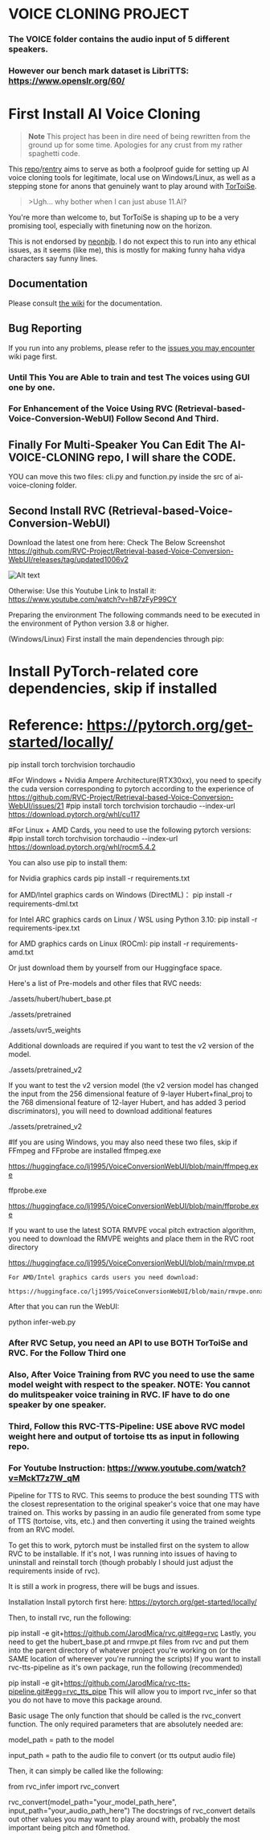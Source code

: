 # VOICE CLONING PROJECT


### The VOICE folder contains the audio input of 5 different speakers. 
### However our bench mark dataset is LibriTTS: https://www.openslr.org/60/



# First Install AI Voice Cloning

> **Note** This project has been in dire need of being rewritten from the ground up for some time. Apologies for any crust from my rather spaghetti code.

This [repo](https://git.ecker.tech/mrq/ai-voice-cloning)/[rentry](https://rentry.org/AI-Voice-Cloning/) aims to serve as both a foolproof guide for setting up AI voice cloning tools for legitimate, local use on Windows/Linux, as well as a stepping stone for anons that genuinely want to play around with [TorToiSe](https://github.com/neonbjb/tortoise-tts).

>\>Ugh... why bother when I can just abuse 11.AI?

You're more than welcome to, but TorToiSe is shaping up to be a very promising tool, especially with finetuning now on the horizon.

This is not endorsed by [neonbjb](https://github.com/neonbjb/). I do not expect this to run into any ethical issues, as it seems (like me), this is mostly for making funny haha vidya characters say funny lines.

## Documentation

Please consult [the wiki](https://git.ecker.tech/mrq/ai-voice-cloning/wiki) for the documentation.

## Bug Reporting

If you run into any problems, please refer to the [issues you may encounter](https://git.ecker.tech/mrq/ai-voice-cloning/wiki/Issues) wiki page first.


### Until This You are Able to train and test The voices using GUI one by one.

### For Enhancement of the Voice Using RVC (Retrieval-based-Voice-Conversion-WebUI) Follow Second And Third.

## Finally For Multi-Speaker You Can Edit The AI-VOICE-CLONING repo, I will share the CODE.
YOU can move this two files: cli.py and function.py inside the src of ai-voice-cloning folder.

## Second Install RVC (Retrieval-based-Voice-Conversion-WebUI)
Download the latest one from here: Check The Below Screenshot 
https://github.com/RVC-Project/Retrieval-based-Voice-Conversion-WebUI/releases/tag/updated1006v2

![Alt text](image.png)

Otherwise: Use this Youtube Link to Install it: https://www.youtube.com/watch?v=hB7zFyP99CY

Preparing the environment
The following commands need to be executed in the environment of Python version 3.8 or higher.

(Windows/Linux) First install the main dependencies through pip:

# Install PyTorch-related core dependencies, skip if installed
# Reference: https://pytorch.org/get-started/locally/
pip install torch torchvision torchaudio

#For Windows + Nvidia Ampere Architecture(RTX30xx), you need to specify the cuda version corresponding to pytorch according to the experience of https://github.com/RVC-Project/Retrieval-based-Voice-Conversion-WebUI/issues/21
#pip install torch torchvision torchaudio --index-url https://download.pytorch.org/whl/cu117

#For Linux + AMD Cards, you need to use the following pytorch versions:
#pip install torch torchvision torchaudio --index-url https://download.pytorch.org/whl/rocm5.4.2


You can also use pip to install them:

for Nvidia graphics cards
  pip install -r requirements.txt

for AMD/Intel graphics cards on Windows (DirectML)：
  pip install -r requirements-dml.txt

for Intel ARC graphics cards on Linux / WSL using Python 3.10: 
  pip install -r requirements-ipex.txt

for AMD graphics cards on Linux (ROCm):
  pip install -r requirements-amd.txt

  Or just download them by yourself from our Huggingface space.

Here's a list of Pre-models and other files that RVC needs:

./assets/hubert/hubert_base.pt

./assets/pretrained 

./assets/uvr5_weights

Additional downloads are required if you want to test the v2 version of the model.

./assets/pretrained_v2

If you want to test the v2 version model (the v2 version model has changed the input from the 256 dimensional feature of 9-layer Hubert+final_proj to the 768 dimensional feature of 12-layer Hubert, and has added 3 period discriminators), you will need to download additional features

./assets/pretrained_v2

#If you are using Windows, you may also need these two files, skip if FFmpeg and FFprobe are installed
ffmpeg.exe

https://huggingface.co/lj1995/VoiceConversionWebUI/blob/main/ffmpeg.exe

ffprobe.exe

https://huggingface.co/lj1995/VoiceConversionWebUI/blob/main/ffprobe.exe

If you want to use the latest SOTA RMVPE vocal pitch extraction algorithm, you need to download the RMVPE weights and place them in the RVC root directory

https://huggingface.co/lj1995/VoiceConversionWebUI/blob/main/rmvpe.pt

    For AMD/Intel graphics cards users you need download:

    https://huggingface.co/lj1995/VoiceConversionWebUI/blob/main/rmvpe.onnx

After that you can run the WebUI:

python infer-web.py


### After RVC Setup, you need an API to use BOTH TorToiSe and RVC. For the Follow Third one

### Also, After Voice Training from RVC you need to use the same model weight with respect to the speaker. NOTE: You cannot do mulitspeaker voice training in RVC. IF have to do one speaker by one speaker.
### Third, Follow this RVC-TTS-Pipeline: USE above RVC model weight here and output of tortoise tts as input in following repo.

### For Youtube Instruction: https://www.youtube.com/watch?v=MckT7z7W_qM
Pipeline for TTS to RVC. This seems to produce the best sounding TTS with the closest representation to the original speaker's voice that one may have trained on. This works by passing in an audio file generated from some type of TTS (tortoise, vits, etc.) and then converting it using the trained weights from an RVC model.

To get this to work, pytorch must be installed first on the system to allow RVC to be installable. If it's not, I was running into issues of having to uninstall and reinstall torch (though probably I should just adjust the requirements inside of rvc).

It is still a work in progress, there will be bugs and issues.

Installation
Install pytorch first here: https://pytorch.org/get-started/locally/

Then, to install rvc, run the following:

pip install -e git+https://github.com/JarodMica/rvc.git#egg=rvc
Lastly, you need to get the hubert_base.pt and rmvpe.pt files from rvc and put them into the parent directory of whatever project you're working on (or the SAME location of whereever you're running the scripts)
If you want to install rvc-tts-pipeline as it's own package, run the following (recommended)

pip install -e git+https://github.com/JarodMica/rvc-tts-pipeline.git#egg=rvc_tts_pipe
This will allow you to import rvc_infer so that you do not have to move this package around.

Basic usage
The only function that should be called is the rvc_convert function. The only required parameters that are absolutely needed are:

model_path = path to the model

input_path = path to the audio file to convert (or tts output audio file)

Then, it can simply be called like the following:

from rvc_infer import rvc_convert

rvc_convert(model_path="your_model_path_here", input_path="your_audio_path_here")
The docstrings of rvc_convert details out other values you may want to play around with, probably the most important being pitch and f0method.




